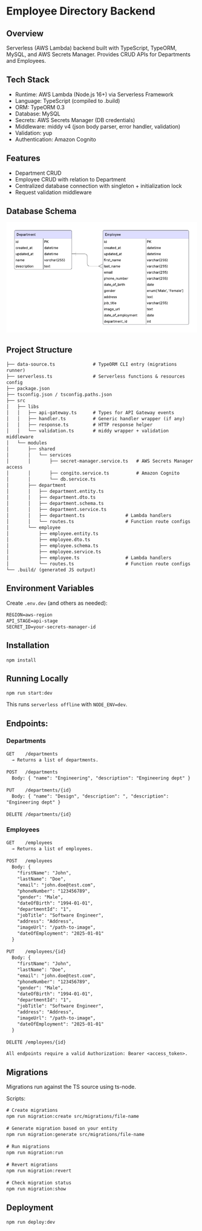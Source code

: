 # Employee Directory Backend

## Overview
Serverless (AWS Lambda) backend built with TypeScript, TypeORM, MySQL, and AWS Secrets Manager. Provides CRUD APIs for Departments and Employees.

## Tech Stack
- Runtime: AWS Lambda (Node.js 16+) via Serverless Framework
- Language: TypeScript (compiled to .build)
- ORM: TypeORM 0.3
- Database: MySQL
- Secrets: AWS Secrets Manager (DB credentials)
- Middleware: middy v4 (json body parser, error handler, validation)
- Validation: yup
- Authentication: Amazon Cognito

## Features
- Department CRUD
- Employee CRUD with relation to Department
- Centralized database connection with singleton + initialization lock
- Request validation middleware

## Database Schema
![ERD Diagram](docs/ERD.png)

## Project Structure
```
├── data-source.ts              # TypeORM CLI entry (migrations runner)
├── serverless.ts               # Serverless functions & resources config
├── package.json
├── tsconfig.json / tsconfig.paths.json
├── src
│   ├── libs
│   │   ├── api-gateway.ts      # Types for API Gateway events
│   │   ├── handler.ts          # Generic handler wrapper (if any)
│   │   ├── response.ts         # HTTP response helper
│   │   └── validation.ts       # middy wrapper + validation middleware
│   └── modules
│       ├── shared
│       │   └── services
│       │       ├── secret-manager.service.ts   # AWS Secrets Manager access
│       │       ├── congito.service.ts          # Amazon Cognito
│       │       └── db.service.ts
│       ├── department
│       │   ├── department.entity.ts
│       │   ├── department.dto.ts
│       │   ├── department.schema.ts
│       │   ├── department.service.ts
│       │   ├── department.ts               # Lambda handlers
│       │   └── routes.ts                   # Function route configs
│       └── employee
│           ├── employee.entity.ts
│           ├── employee.dto.ts
│           ├── employee.schema.ts
│           ├── employee.service.ts
│           ├── employee.ts                 # Lambda handlers
│           └── routes.ts                   # Function route configs
└── .build/ (generated JS output)
```

## Environment Variables
Create `.env.dev` (and others as needed):
```
REGION=aws-region
API_STAGE=api-stage
SECRET_ID=your-secrets-manager-id
```

## Installation
```
npm install
```

## Running Locally
```
npm run start:dev
```
This runs `serverless offline` with `NODE_ENV=dev`.

## Endpoints:
### Departments
```
GET    /departments
  → Returns a list of departments.

POST   /departments
  Body: { "name": "Engineering", "description": "Engineering dept" }

PUT    /departments/{id}
  Body: { "name": "Design", "description": ", "description": "Engineering dept" }

DELETE /departments/{id}
```
### Employees
```
GET    /employees
  → Returns a list of employees.

POST   /employees
  Body: {
    "firstName": "John",
    "lastName": "Doe",
    "email": "john.doe@test.com",
    "phoneNumber": "123456789",
    "gender": "Male",
    "dateOfBirth": "1994-01-01",
    "departmentId": "1",
    "jobTitle": "Software Engineer",
    "address": "Address",
    "imageUrl": "/path-to-image",
    "dateOfEmployment": "2025-01-01"
  }

PUT    /employees/{id}
  Body: {
    "firstName": "John",
    "lastName": "Doe",
    "email": "john.doe@test.com",
    "phoneNumber": "123456789",
    "gender": "Male",
    "dateOfBirth": "1994-01-01",
    "departmentId": "1",
    "jobTitle": "Software Engineer",
    "address": "Address",
    "imageUrl": "/path-to-image",
    "dateOfEmployment": "2025-01-01"
  }

DELETE /employees/{id}
```
```
All endpoints require a valid Authorization: Bearer <access_token>.
```

## Migrations
Migrations run against the TS source using ts-node.

Scripts:
```
# Create migrations
npm run migration:create src/migrations/file-name

# Generate migration based on your entity
npm run migration:generate src/migrations/file-name

# Run migrations
npm run migration:run

# Revert migrations
npm run migration:revert

# Check migration status
npm run migration:show
```

## Deployment
```
npm run deploy:dev
```